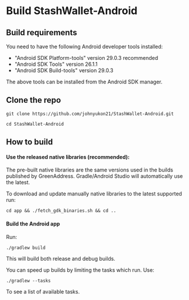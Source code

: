 # Build StashWallet-Android

## Build requirements

You need to have the following Android developer tools installed:

- "Android SDK Platform-tools" version 29.0.3 recommended
- "Android SDK Tools" version 26.1.1
- "Android SDK Build-tools" version 29.0.3

The above tools can be installed from the Android SDK manager.

## Clone the repo

`git clone https://github.com/johnyukon21/StashWallet-Android.git`

`cd StashWallet-Android`

## How to build

#### Use the released native libraries (recommended):

The pre-built native libraries are the same versions used in the builds
published by GreenAddress. Gradle/Android Studio will automatically use the latest.

To download and update manually native libraries to the latest supported run:

`cd app && ./fetch_gdk_binaries.sh && cd ..`


#### Build the Android app

Run:

`./gradlew build`

This will build both release and debug builds.

You can speed up builds by limiting the tasks which run. Use:

`./gradlew --tasks`

To see a list of available tasks.
